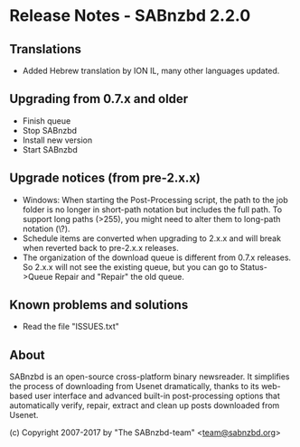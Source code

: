 Release Notes  -  SABnzbd 2.2.0
=========================================================



## Translations
- Added Hebrew translation by ION IL, many other languages updated.

## Upgrading from 0.7.x and older
- Finish queue
- Stop SABnzbd
- Install new version
- Start SABnzbd

## Upgrade notices (from pre-2.x.x)
- Windows: When starting the Post-Processing script, the path to the job folder
  is no longer in short-path notation but includes the full path. To support
  long paths (>255), you might need to alter them to long-path notation (\\?\).
- Schedule items are converted when upgrading to 2.x.x and will break when
  reverted back to pre-2.x.x releases.
- The organization of the download queue is different from 0.7.x releases.
  So 2.x.x will not see the existing queue, but you can go to Status->Queue Repair
  and "Repair" the old queue.

## Known problems and solutions
- Read the file "ISSUES.txt"

## About
  SABnzbd is an open-source cross-platform binary newsreader.
  It simplifies the process of downloading from Usenet dramatically, thanks
  to its web-based user interface and advanced built-in post-processing options
  that automatically verify, repair, extract and clean up posts downloaded
  from Usenet.

  (c) Copyright 2007-2017 by "The SABnzbd-team" \<team@sabnzbd.org\>
